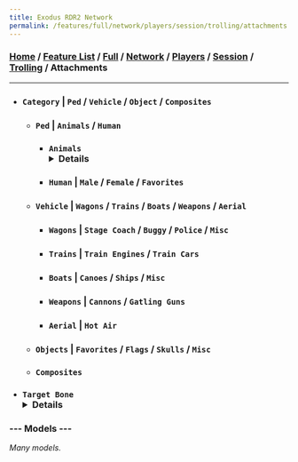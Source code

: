 ```yaml
---
title: Exodus RDR2 Network
permalink: /features/full/network/players/session/trolling/attachments
---
```

### [Home](/) / [Feature List](/features) / [Full](/features/full) / [Network](/features/full/network) / [Players](/features/full/network/players) / [Session](/features/full/network/players/session) / [Trolling](/features/full/network/players/session/trolling) / Attachments
---
- ### `Category` | `Ped` / `Vehicle` / `Object` / `Composites`
  - ### `Ped` | `Animals` / `Human`   
    - ### `Animals` <details>`Legendary` / `Arabian Horses` / `American Horses` / `Andalusian Horses` / `Appaloosa Horses` / `Ardennes Horses` / `Belgian Horses` / `Dutch Warmblood Horses` / `Misc Horses` / `Story Horses` / `Hungarian Halfbred Horses` / `Kentucky Saddle Horses` / `Missouri Fox Trotter Horses` / `Morgan Horses` / `Murfree Brood Mange Horses` / `Mustang Horses` / `Nokota Horses` / `Shire Horses` / `Tennessee Walker Horses` / `Throughbred Horses` / `Turkoman Horses` / `Birds` / `Wolves` / `Misc`</details>
    - ### `Human` | `Male` / `Female` / `Favorites`
  - ### `Vehicle` | `Wagons` / `Trains` / `Boats` / `Weapons` / `Aerial`
    - ### `Wagons` | `Stage Coach` / `Buggy` / `Police` / `Misc`
    - ### `Trains` | `Train Engines` / `Train Cars`
    - ### `Boats` | `Canoes` / `Ships` / `Misc`
    - ### `Weapons` | `Cannons` / `Gatling Guns`
    - ### `Aerial` | `Hot Air`
  - ### `Objects` | `Favorites` / `Flags` / `Skulls` / `Misc`
  - ### `Composites`
- ### `Target Bone` <details>`Head` / `Neck` / `Pelvis` / `Left Elbow` / `Right Elbow` / `Left Hand` / `Right Hand` / `Left Knee` / `Right Knee` / `Left Foot` / `Right Foot`</details>
### --- Models ---
*Many models.*
